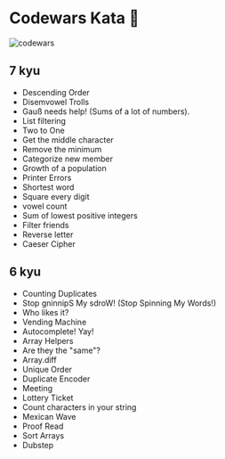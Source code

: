 # Codewars Kata 🤺
![codewars](https://www.codewars.com/users/ashishra0/badges/small)
## 7 kyu

* Descending Order
* Disemvowel Trolls
* Gauß needs help! (Sums of a lot of numbers).
* List filtering
* Two to One
* Get the middle character
* Remove the minimum
* Categorize new member
* Growth of a population
* Printer Errors
* Shortest word
* Square every digit
* vowel count
* Sum of lowest positive integers
* Filter friends
* Reverse letter
* Caeser Cipher

## 6 kyu

* Counting Duplicates
* Stop gninnipS My sdroW! (Stop Spinning My Words!)
* Who likes it?
* Vending Machine
* Autocomplete! Yay!
* Array Helpers
* Are they the "same"?
* Array.diff
* Unique Order
* Duplicate Encoder
* Meeting
* Lottery Ticket
* Count characters in your string
* Mexican Wave
* Proof Read
* Sort Arrays
* Dubstep